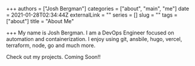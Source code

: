 +++
authors = ["Josh Bergman"]
categories = ["about", "main", "me"]
date = 2021-01-28T02:34:44Z
externalLink = ""
series = []
slug = ""
tags = ["about"]
title = "About Me"

+++
My name is Josh Bergman.  I am a DevOps Engineer focused on automation and containerization.  I enjoy using git, ansbile, hugo, vercel, terraform, node, go and much more.

Check out my projects.  Coming Soon!!
